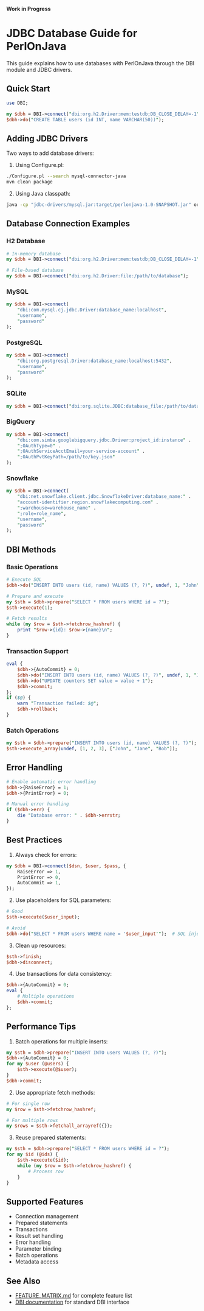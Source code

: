 **Work in Progress**

# JDBC Database Guide for PerlOnJava

This guide explains how to use databases with PerlOnJava through the DBI module and JDBC drivers.

## Quick Start

```perl
use DBI;

my $dbh = DBI->connect("dbi:org.h2.Driver:mem:testdb;DB_CLOSE_DELAY=-1");
$dbh->do("CREATE TABLE users (id INT, name VARCHAR(50))");
```

## Adding JDBC Drivers

Two ways to add database drivers:

1. Using Configure.pl:
```bash
./Configure.pl --search mysql-connector-java
mvn clean package
```

2. Using Java classpath:
```bash
java -cp "jdbc-drivers/mysql.jar:target/perlonjava-1.0-SNAPSHOT.jar" org.perlonjava.Main script.pl
```

## Database Connection Examples

### H2 Database
```perl
# In-memory database
my $dbh = DBI->connect("dbi:org.h2.Driver:mem:testdb;DB_CLOSE_DELAY=-1");

# File-based database
my $dbh = DBI->connect("dbi:org.h2.Driver:file:/path/to/database");
```

### MySQL
```perl
my $dbh = DBI->connect(
    "dbi:com.mysql.cj.jdbc.Driver:database_name:localhost",
    "username",
    "password"
);
```

### PostgreSQL
```perl
my $dbh = DBI->connect(
    "dbi:org.postgresql.Driver:database_name:localhost:5432",
    "username",
    "password"
);
```

### SQLite
```perl
my $dbh = DBI->connect("dbi:org.sqlite.JDBC:database_file:/path/to/database.db");
```

### BigQuery
```perl
my $dbh = DBI->connect(
    "dbi:com.simba.googlebigquery.jdbc.Driver:project_id:instance" .
    ";OAuthType=0" .
    ";OAuthServiceAcctEmail=your-service-account" .
    ";OAuthPvtKeyPath=/path/to/key.json"
);
```

### Snowflake
```perl
my $dbh = DBI->connect(
    "dbi:net.snowflake.client.jdbc.SnowflakeDriver:database_name:" .
    "account-identifier.region.snowflakecomputing.com" .
    ";warehouse=warehouse_name" .
    ";role=role_name",
    "username",
    "password"
);
```

## DBI Methods

### Basic Operations
```perl
# Execute SQL
$dbh->do("INSERT INTO users (id, name) VALUES (?, ?)", undef, 1, "John");

# Prepare and execute
my $sth = $dbh->prepare("SELECT * FROM users WHERE id = ?");
$sth->execute(1);

# Fetch results
while (my $row = $sth->fetchrow_hashref) {
    print "$row->{id}: $row->{name}\n";
}
```

### Transaction Support
```perl
eval {
    $dbh->{AutoCommit} = 0;
    $dbh->do("INSERT INTO users (id, name) VALUES (?, ?)", undef, 1, "John");
    $dbh->do("UPDATE counters SET value = value + 1");
    $dbh->commit;
};
if ($@) {
    warn "Transaction failed: $@";
    $dbh->rollback;
}
```

### Batch Operations
```perl
my $sth = $dbh->prepare("INSERT INTO users (id, name) VALUES (?, ?)");
$sth->execute_array(undef, [1, 2, 3], ["John", "Jane", "Bob"]);
```

## Error Handling

```perl
# Enable automatic error handling
$dbh->{RaiseError} = 1;
$dbh->{PrintError} = 0;

# Manual error handling
if ($dbh->err) {
    die "Database error: " . $dbh->errstr;
}
```

## Best Practices

1. Always check for errors:
```perl
my $dbh = DBI->connect($dsn, $user, $pass, {
    RaiseError => 1,
    PrintError => 0,
    AutoCommit => 1,
});
```

2. Use placeholders for SQL parameters:
```perl
# Good
$sth->execute($user_input);

# Avoid
$dbh->do("SELECT * FROM users WHERE name = '$user_input'");  # SQL injection risk
```

3. Clean up resources:
```perl
$sth->finish;
$dbh->disconnect;
```

4. Use transactions for data consistency:
```perl
$dbh->{AutoCommit} = 0;
eval {
    # Multiple operations
    $dbh->commit;
};
```

## Performance Tips

1. Batch operations for multiple inserts:
```perl
my $sth = $dbh->prepare("INSERT INTO users VALUES (?, ?)");
$dbh->{AutoCommit} = 0;
for my $user (@users) {
    $sth->execute(@$user);
}
$dbh->commit;
```

2. Use appropriate fetch methods:
```perl
# For single row
my $row = $sth->fetchrow_hashref;

# For multiple rows
my $rows = $sth->fetchall_arrayref({});
```

3. Reuse prepared statements:
```perl
my $sth = $dbh->prepare("SELECT * FROM users WHERE id = ?");
for my $id (@ids) {
    $sth->execute($id);
    while (my $row = $sth->fetchrow_hashref) {
        # Process row
    }
}
```

## Supported Features

- Connection management
- Prepared statements
- Transactions
- Result set handling
- Error handling
- Parameter binding
- Batch operations
- Metadata access

## See Also

- [FEATURE_MATRIX.md](../FEATURE_MATRIX.md) for complete feature list
- [DBI documentation](https://metacpan.org/pod/DBI) for standard DBI interface

